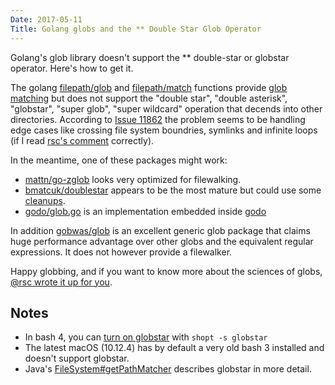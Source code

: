 ```yaml
---
Date: 2017-05-11
Title: Golang globs and the ** Double Star Glob Operator
---
```


Golang's glob library doesn't support the ** double-star or globstar operator.  Here's how to get it.<!--more-->


The golang [filepath/glob](https://golang.org/pkg/path/filepath/#Glob) and [filepath/match](https://golang.org/pkg/path/filepath/#Match) functions provide [glob matching](https://en.wikipedia.org/wiki/Glob_(programming)) but does not support the "double star", "double asterisk", "globstar", "super glob", "super wildcard" operation that decends into other directories.  According to [Issue 11862](https://github.com/golang/go/issues/11862) the problem seems to be handling edge cases like crossing file system boundries, symlinks and infinite loops (if I read [rsc's comment](https://github.com/golang/go/issues/11862#issuecomment-168733265) correctly).

In the meantime, one of these packages might work:

* [mattn/go-zglob](https://github.com/mattn/go-zglob) looks very optimized for filewalking.
* [bmatcuk/doublestar](https://github.com/bmatcuk/doublestar) appears to be the most mature but could use some [cleanups](https://goreportcard.com/report/github.com/bmatcuk/doublestar).
* [godo/glob.go](https://github.com/go-godo/godo/blob/master/glob.go) is an implementation embedded inside [godo](https://github.com/go-godo/godo)

In addition [gobwas/glob](https://github.com/gobwas/glob) is an excellent generic glob package that claims huge performance advantage over other globs and the equivalent regular expressions.  It does not however provide a filewalker.

Happy globbing, and if you want to know more about the sciences of globs, [@rsc wrote it up for you](https://research.swtch.com/glob).

## Notes

* In bash 4, you can [turn on globstar](https://www.gnu.org/software/bash/manual/html_node/The-Shopt-Builtin.html) with `shopt -s globstar`
* The latest macOS (10.12.4) has by default a very old bash 3 installed and doesn't support globstar.
* Java's [FileSystem#getPathMatcher](http://docs.oracle.com/javase/7/docs/api/java/nio/file/FileSystem.html#getPathMatcher%28java.lang.String%29) describes globstar in more detail.

